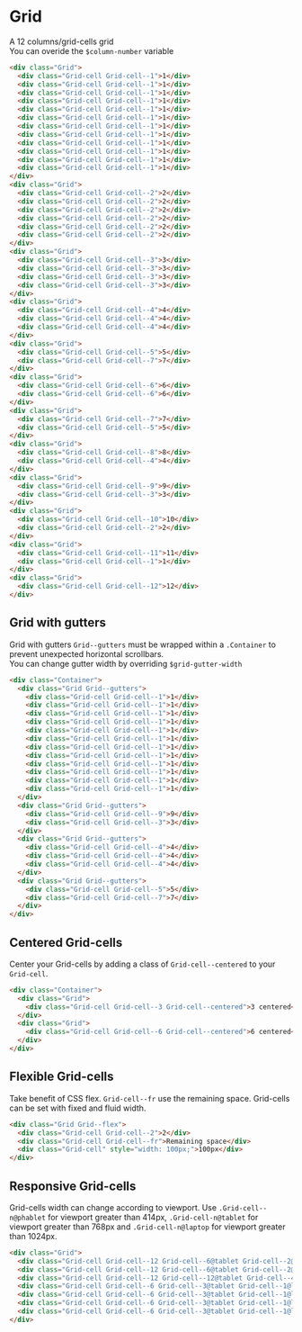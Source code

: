 # Grid

A 12 columns/grid-cells grid <br/>
You can overide the `$column-number` variable

```html
<div class="Grid">
  <div class="Grid-cell Grid-cell--1">1</div>
  <div class="Grid-cell Grid-cell--1">1</div>
  <div class="Grid-cell Grid-cell--1">1</div>
  <div class="Grid-cell Grid-cell--1">1</div>
  <div class="Grid-cell Grid-cell--1">1</div>
  <div class="Grid-cell Grid-cell--1">1</div>
  <div class="Grid-cell Grid-cell--1">1</div>
  <div class="Grid-cell Grid-cell--1">1</div>
  <div class="Grid-cell Grid-cell--1">1</div>
  <div class="Grid-cell Grid-cell--1">1</div>
  <div class="Grid-cell Grid-cell--1">1</div>
  <div class="Grid-cell Grid-cell--1">1</div>
</div>
<div class="Grid">
  <div class="Grid-cell Grid-cell--2">2</div>
  <div class="Grid-cell Grid-cell--2">2</div>
  <div class="Grid-cell Grid-cell--2">2</div>
  <div class="Grid-cell Grid-cell--2">2</div>
  <div class="Grid-cell Grid-cell--2">2</div>
  <div class="Grid-cell Grid-cell--2">2</div>
</div>
<div class="Grid">
  <div class="Grid-cell Grid-cell--3">3</div>
  <div class="Grid-cell Grid-cell--3">3</div>
  <div class="Grid-cell Grid-cell--3">3</div>
  <div class="Grid-cell Grid-cell--3">3</div>
</div>
<div class="Grid">
  <div class="Grid-cell Grid-cell--4">4</div>
  <div class="Grid-cell Grid-cell--4">4</div>
  <div class="Grid-cell Grid-cell--4">4</div>
</div>
<div class="Grid">
  <div class="Grid-cell Grid-cell--5">5</div>
  <div class="Grid-cell Grid-cell--7">7</div>
</div>
<div class="Grid">
  <div class="Grid-cell Grid-cell--6">6</div>
  <div class="Grid-cell Grid-cell--6">6</div>
</div>
<div class="Grid">
  <div class="Grid-cell Grid-cell--7">7</div>
  <div class="Grid-cell Grid-cell--5">5</div>
</div>
<div class="Grid">
  <div class="Grid-cell Grid-cell--8">8</div>
  <div class="Grid-cell Grid-cell--4">4</div>
</div>
<div class="Grid">
  <div class="Grid-cell Grid-cell--9">9</div>
  <div class="Grid-cell Grid-cell--3">3</div>
</div>
<div class="Grid">
  <div class="Grid-cell Grid-cell--10">10</div>
  <div class="Grid-cell Grid-cell--2">2</div>
</div>
<div class="Grid">
  <div class="Grid-cell Grid-cell--11">11</div>
  <div class="Grid-cell Grid-cell--1">1</div>
</div>
<div class="Grid">
  <div class="Grid-cell Grid-cell--12">12</div>
</div>
```

## Grid with gutters
Grid with gutters `Grid--gutters` must be wrapped within a `.Container` to prevent unexpected horizontal scrollbars.<br>
You can change gutter width by overriding `$grid-gutter-width`

```html
<div class="Container">
  <div class="Grid Grid--gutters">
    <div class="Grid-cell Grid-cell--1">1</div>
    <div class="Grid-cell Grid-cell--1">1</div>
    <div class="Grid-cell Grid-cell--1">1</div>
    <div class="Grid-cell Grid-cell--1">1</div>
    <div class="Grid-cell Grid-cell--1">1</div>
    <div class="Grid-cell Grid-cell--1">1</div>
    <div class="Grid-cell Grid-cell--1">1</div>
    <div class="Grid-cell Grid-cell--1">1</div>
    <div class="Grid-cell Grid-cell--1">1</div>
    <div class="Grid-cell Grid-cell--1">1</div>
    <div class="Grid-cell Grid-cell--1">1</div>
    <div class="Grid-cell Grid-cell--1">1</div>
  </div>
  <div class="Grid Grid--gutters">
    <div class="Grid-cell Grid-cell--9">9</div>
    <div class="Grid-cell Grid-cell--3">3</div>
  </div>
  <div class="Grid Grid--gutters">
    <div class="Grid-cell Grid-cell--4">4</div>
    <div class="Grid-cell Grid-cell--4">4</div>
    <div class="Grid-cell Grid-cell--4">4</div>
  </div>
  <div class="Grid Grid--gutters">
    <div class="Grid-cell Grid-cell--5">5</div>
    <div class="Grid-cell Grid-cell--7">7</div>
  </div>
</div>
```

## Centered Grid-cells

Center your Grid-cells by adding a class of `Grid-cell--centered` to your `Grid-cell`.

```html
<div class="Container">
  <div class="Grid">
    <div class="Grid-cell Grid-cell--3 Grid-cell--centered">3 centered</div>
  </div>
  <div class="Grid">
    <div class="Grid-cell Grid-cell--6 Grid-cell--centered">6 centered</div>
  </div>
</div>
```

## Flexible Grid-cells

Take benefit of CSS flex. `Grid-cell--fr` use the remaining space. Grid-cells can be set with fixed and fluid width.
```html
<div class="Grid Grid--flex">
  <div class="Grid-cell Grid-cell--2">2</div>
  <div class="Grid-cell Grid-cell--fr">Remaining space</div>
  <div class="Grid-cell" style="width: 100px;">100px</div>
</div>
```

## Responsive Grid-cells
Grid-cells width can change according to viewport. Use `.Grid-cell--n@phablet` for viewport greater than 414px, `.Grid-cell-n@tablet` for viewport greater than 768px and `.Grid-cell-n@laptop` for viewport greater than 1024px.
```html
<div class="Grid">
  <div class="Grid-cell Grid-cell--12 Grid-cell--6@tablet Grid-cell--2@laptop">2 | 6@tablet | 12@laptop</div>
  <div class="Grid-cell Grid-cell--12 Grid-cell--6@tablet Grid-cell--2@laptop">2 | 6@tablet | 12@laptop</div>
  <div class="Grid-cell Grid-cell--12 Grid-cell--12@tablet Grid-cell--4@laptop">4 | 12@tablet | 12@laptop</div>
  <div class="Grid-cell Grid-cell--6 Grid-cell--3@tablet Grid-cell--1@laptop">1 | 3@tablet | 6@laptop</div>
  <div class="Grid-cell Grid-cell--6 Grid-cell--3@tablet Grid-cell--1@laptop">1 | 3@tablet | 6@laptop</div>
  <div class="Grid-cell Grid-cell--6 Grid-cell--3@tablet Grid-cell--1@laptop">1 | 3@tablet | 6@laptop</div>
  <div class="Grid-cell Grid-cell--6 Grid-cell--3@tablet Grid-cell--1@laptop">1 | 3@tablet | 6@laptop</div>
</div>
```
